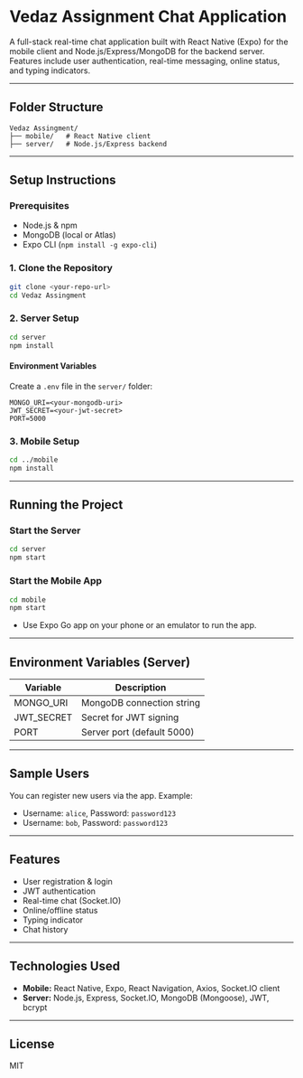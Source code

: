 # Vedaz Assignment Chat Application

A full-stack real-time chat application built with React Native (Expo) for the mobile client and Node.js/Express/MongoDB for the backend server. Features include user authentication, real-time messaging, online status, and typing indicators.

---

## Folder Structure

```
Vedaz Assingment/
├── mobile/   # React Native client
├── server/   # Node.js/Express backend
```

---

## Setup Instructions

### Prerequisites
- Node.js & npm
- MongoDB (local or Atlas)
- Expo CLI (`npm install -g expo-cli`)

### 1. Clone the Repository
```sh
git clone <your-repo-url>
cd Vedaz Assingment
```

### 2. Server Setup
```sh
cd server
npm install
```

#### Environment Variables
Create a `.env` file in the `server/` folder:
```
MONGO_URI=<your-mongodb-uri>
JWT_SECRET=<your-jwt-secret>
PORT=5000
```

### 3. Mobile Setup
```sh
cd ../mobile
npm install
```

---

## Running the Project

### Start the Server
```sh
cd server
npm start
```

### Start the Mobile App
```sh
cd mobile
npm start
```
- Use Expo Go app on your phone or an emulator to run the app.

---

## Environment Variables (Server)
| Variable      | Description                |
|--------------|---------------------------|
| MONGO_URI    | MongoDB connection string |
| JWT_SECRET   | Secret for JWT signing    |
| PORT         | Server port (default 5000)|

---

## Sample Users
You can register new users via the app. Example:
- Username: `alice`, Password: `password123`
- Username: `bob`, Password: `password123`

---

## Features
- User registration & login
- JWT authentication
- Real-time chat (Socket.IO)
- Online/offline status
- Typing indicator
- Chat history

---

## Technologies Used
- **Mobile:** React Native, Expo, React Navigation, Axios, Socket.IO client
- **Server:** Node.js, Express, Socket.IO, MongoDB (Mongoose), JWT, bcrypt

---

## License
MIT
